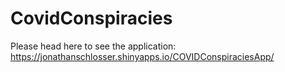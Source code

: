 # CovidConspiracies

Please head here to see the application: https://jonathanschlosser.shinyapps.io/COVIDConspiraciesApp/ 
